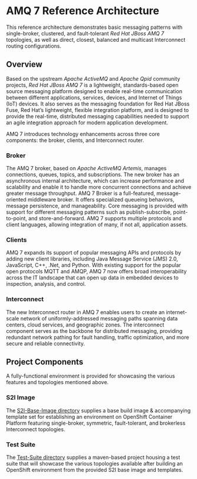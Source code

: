 # AMQ 7 Reference Architecture

This reference architecture demonstrates basic messaging patterns with single-broker, clustered, and fault-tolerant _Red Hat JBoss AMQ 7_ topologies, as well as direct, closest, balanced and 
multicast Interconnect routing configurations.

## Overview
Based on the upstream _Apache ActiveMQ_ and _Apache Qpid_ community projects, _Red Hat JBoss AMQ 7_ is a lightweight, standards-based open source messaging platform designed to enable real-time 
communication between different applications, services, devices, and Internet of Things (IoT) devices. It also serves as the messaging foundation for Red Hat JBoss Fuse, Red Hat’s lightweight, 
flexible integration platform, and is designed to provide the real-time, distributed messaging capabilities needed to support an agile integration approach for modern application development.

AMQ 7 introduces technology enhancements across three core components: the broker, clients, and Interconnect router.

###  Broker
The AMQ 7 broker, based on _Apache ActiveMQ Artemis_, manages connections, queues, topics, and subscriptions. The new broker has an asynchronous internal architecture, which can increase 
performance and scalability and enable it to handle more concurrent connections and achieve greater message throughput. AMQ 7 Broker is a full-featured, message-oriented middleware broker. It 
offers specialized queueing behaviors, message persistence, and manageability. Core messaging is provided with support for different messaging patterns such as publish-subscribe, point-to-point, 
and store-and-forward. AMQ 7 supports multiple protocols and client languages, allowing integration of many, if not all, application assets.

###  Clients
AMQ 7 expands its support of popular messaging APIs and protocols by adding new client libraries, including Java Message Service (JMS) 2.0, JavaScript, C++, .Net, and Python. With existing 
support for the popular open protocols MQTT and AMQP, AMQ 7 now offers broad interoperability across the IT landscape that can open up data in embedded devices to inspection, analysis, and control.

### Interconnect
The new Interconnect router in AMQ 7 enables users to create an internet-scale network of uniformly-addressed messaging paths spanning data centers, cloud services, and geographic zones. The 
interconnect component serves as the backbone for distributed messaging, providing redundant network pathing for fault handling, traffic optimization, and more secure and reliable connectivity.

## Project Components

A fully-functional environment is provided for showcasing the various features and topologies mentioned above.

### S2I Image

The [S2I-Base-Image directory](/S2I-Base-Image) supplies a base build image & accompanying template set for establishing an environment on OpenShift Container Platform featuring single-broker, symmetric, 
fault-tolerant, and brokerless Interconnect topologies.

### Test Suite 

The [Test-Suite directory](Test-Suite) supplies a maven-based project housing a test suite that will showcase the various topologies available after building an OpenShift environment from the provided S2I 
base image and templates.